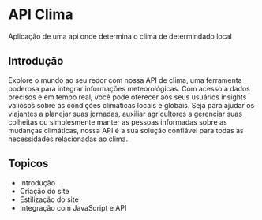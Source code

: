 # API Clima
 Aplicação de uma api onde determina o clima de determindado local

## Introdução
Explore o mundo ao seu redor com nossa API de clima, uma ferramenta poderosa para integrar informações meteorológicas. Com acesso a dados precisos e em tempo real, você pode oferecer aos seus usuários insights valiosos sobre as condições climáticas locais e globais. Seja para ajudar os viajantes a planejar suas jornadas, auxiliar agricultores a gerenciar suas colheitas ou simplesmente manter as pessoas informadas sobre as mudanças climáticas, nossa API é a sua solução confiável para todas as necessidades relacionadas ao clima.

## Topicos
- Introdução
- Criação do site
- Estilização do site
- Integração com JavaScript e API
